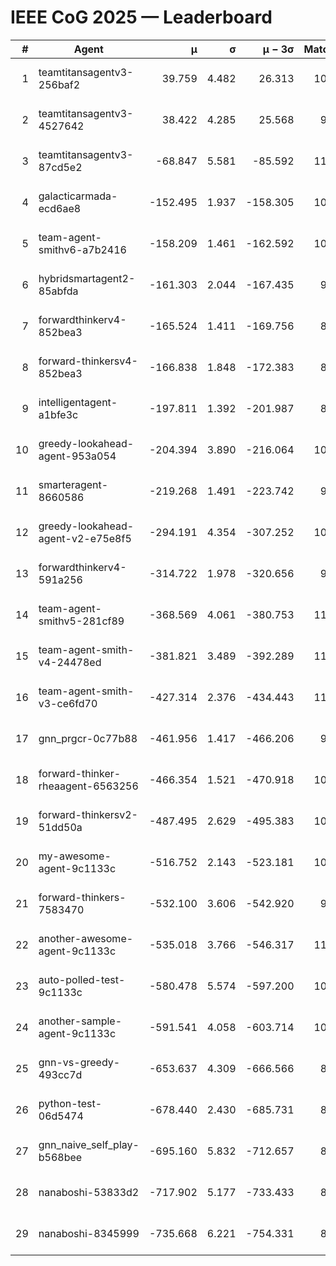 # IEEE CoG 2025 — Leaderboard

| # | Agent | μ | σ | μ − 3σ | Matches | Updated |
|---:|---|---:|---:|---:|---:|---|
| 1 | teamtitansagentv3-256baf2 | 39.759 | 4.482 | 26.313 | 10840 | 2025-08-21 03:38 |
| 2 | teamtitansagentv3-4527642 | 38.422 | 4.285 | 25.568 | 9954 | 2025-08-21 03:38 |
| 3 | teamtitansagentv3-87cd5e2 | -68.847 | 5.581 | -85.592 | 11326 | 2025-08-21 03:38 |
| 4 | galacticarmada-ecd6ae8 | -152.495 | 1.937 | -158.305 | 10340 | 2025-08-21 03:38 |
| 5 | team-agent-smithv6-a7b2416 | -158.209 | 1.461 | -162.592 | 10040 | 2025-08-21 03:38 |
| 6 | hybridsmartagent2-85abfda | -161.303 | 2.044 | -167.435 | 9453 | 2025-08-21 03:38 |
| 7 | forwardthinkerv4-852bea3 | -165.524 | 1.411 | -169.756 | 8343 | 2025-08-21 03:38 |
| 8 | forward-thinkersv4-852bea3 | -166.838 | 1.848 | -172.383 | 8607 | 2025-08-21 03:38 |
| 9 | intelligentagent-a1bfe3c | -197.811 | 1.392 | -201.987 | 8754 | 2025-08-21 03:38 |
| 10 | greedy-lookahead-agent-953a054 | -204.394 | 3.890 | -216.064 | 10250 | 2025-08-21 03:38 |
| 11 | smarteragent-8660586 | -219.268 | 1.491 | -223.742 | 9271 | 2025-08-21 03:38 |
| 12 | greedy-lookahead-agent-v2-e75e8f5 | -294.191 | 4.354 | -307.252 | 10690 | 2025-08-21 03:38 |
| 13 | forwardthinkerv4-591a256 | -314.722 | 1.978 | -320.656 | 9068 | 2025-08-21 03:38 |
| 14 | team-agent-smithv5-281cf89 | -368.569 | 4.061 | -380.753 | 11020 | 2025-08-21 03:38 |
| 15 | team-agent-smith-v4-24478ed | -381.821 | 3.489 | -392.289 | 11242 | 2025-08-21 03:38 |
| 16 | team-agent-smith-v3-ce6fd70 | -427.314 | 2.376 | -434.443 | 11722 | 2025-08-21 03:38 |
| 17 | gnn_prgcr-0c77b88 | -461.956 | 1.417 | -466.206 | 9530 | 2025-08-21 03:38 |
| 18 | forward-thinker-rheaagent-6563256 | -466.354 | 1.521 | -470.918 | 10202 | 2025-08-21 03:38 |
| 19 | forward-thinkersv2-51dd50a | -487.495 | 2.629 | -495.383 | 10802 | 2025-08-21 03:38 |
| 20 | my-awesome-agent-9c1133c | -516.752 | 2.143 | -523.181 | 10880 | 2025-08-21 03:38 |
| 21 | forward-thinkers-7583470 | -532.100 | 3.606 | -542.920 | 9920 | 2025-08-21 03:38 |
| 22 | another-awesome-agent-9c1133c | -535.018 | 3.766 | -546.317 | 11200 | 2025-08-21 03:38 |
| 23 | auto-polled-test-9c1133c | -580.478 | 5.574 | -597.200 | 10020 | 2025-08-21 03:38 |
| 24 | another-sample-agent-9c1133c | -591.541 | 4.058 | -603.714 | 10500 | 2025-08-21 03:38 |
| 25 | gnn-vs-greedy-493cc7d | -653.637 | 4.309 | -666.566 | 8480 | 2025-08-21 03:38 |
| 26 | python-test-06d5474 | -678.440 | 2.430 | -685.731 | 8770 | 2025-08-21 03:38 |
| 27 | gnn_naive_self_play-b568bee | -695.160 | 5.832 | -712.657 | 8800 | 2025-08-21 03:38 |
| 28 | nanaboshi-53833d2 | -717.902 | 5.177 | -733.433 | 8290 | 2025-08-21 03:38 |
| 29 | nanaboshi-8345999 | -735.668 | 6.221 | -754.331 | 8910 | 2025-08-21 03:38 |
